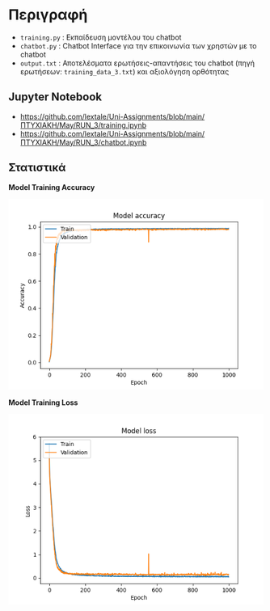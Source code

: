 # Περιγραφή
- ```training.py``` :   Εκπαίδευση μοντέλου του chatbot
- ```chatbot.py``` :  Chatbot Interface για την επικοινωνία των χρηστών με το chatbot
- ```output.txt``` :  Αποτελέσματα ερωτήσεις-απαντήσεις του chatbot (πηγή ερωτήσεων: ```training_data_3.txt```) και αξιολόγηση ορθότητας

## Jupyter Notebook
- https://github.com/lextale/Uni-Assignments/blob/main/ΠΤΥΧΙΑΚΗ/May/RUN_3/training.ipynb
- https://github.com/lextale/Uni-Assignments/blob/main/ΠΤΥΧΙΑΚΗ/May/RUN_3/chatbot.ipynb

## Στατιστικά
**Model Training Accuracy**

![Model Training Accuracy](https://github.com/lextale/Uni-Assignments/blob/main/ΠΤΥΧΙΑΚΗ/May/RUN_3/model_3_accuracy.png)

**Model Training Loss**

![Model Training Loss](https://github.com/lextale/Uni-Assignments/blob/main/ΠΤΥΧΙΑΚΗ/May/RUN_3/model_3_loss.png)
